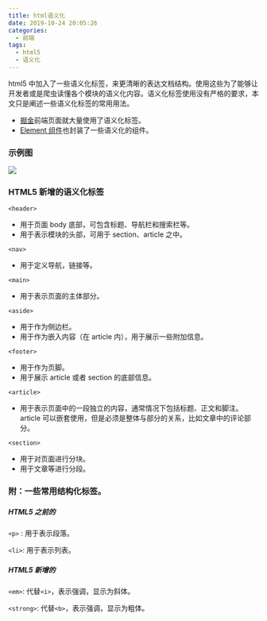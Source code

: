 ```yaml
---
title: html语义化
date: 2019-10-24 20:05:26
categories:
  - 前端
tags:
  - html5
  - 语义化
---
```


html5 中加入了一些语义化标签，来更清晰的表达文档结构。使用这些为了能够让开发者或是爬虫读懂各个模块的语义化内容。语义化标签使用没有严格的要求，本文只是阐述一些语义化标签的常用用法。

  <!-- more -->

- [掘金](https://juejin.im/)前端页面就大量使用了语义化标签。
- [Element 组件](https://element.eleme.cn/#/zh-CN/component/container)也封装了一些语义化的组件。

### 示例图

![](/medias/html-semantic/1.jpg)

### HTML5 新增的语义化标签

`<header>`

- 用于页面 body 底部，可包含标题、导航栏和搜索栏等。
- 用于表示模块的头部，可用于 section、article 之中。

`<nav>`

- 用于定义导航，链接等。

`<main>`

- 用于表示页面的主体部分。

`<aside>`

- 用于作为侧边栏。
- 用于作为嵌入内容（在 article 内），用于展示一些附加信息。

`<footer>`

- 用于作为页脚。
- 用于展示 article 或者 section 的底部信息。

`<article>`

- 用于表示页面中的一段独立的内容，通常情况下包括标题、正文和脚注。article 可以嵌套使用，但是必须是整体与部分的关系，比如文章中的评论部分。

`<section>`

- 用于对页面进行分块。
- 用于文章等进行分段。

### 附：一些常用结构化标签。

##### HTML5 之前的

`<p>` : 用于表示段落。

`<li>`: 用于表示列表。

##### HTML5 新增的

`<em>`: 代替`<i>`，表示强调，显示为斜体。

`<strong>`: 代替`<b>`，表示强调，显示为粗体。
